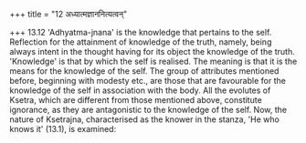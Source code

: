 +++
title = "12 अध्यात्मज्ञाननित्यत्वन्"

+++
13.12 'Adhyatma-jnana' is the knowledge that pertains to the self.
Reflection for the attainment of knowledge of the truth, namely, being always intent in the thought having for its object the knowledge of the truth. 'Knowledge' is that by which the self is realised. The meaning is that it is the means for the knowledge of the self. The group of attributes mentioned before, beginning with modesty etc., are those that are favourable for the knowledge of the self in association with the body. All the evolutes of Ksetra, which are different from those mentioned above, constitute ignorance, as they are antagonistic to the knowledge of the self. Now, the nature of Ksetrajna, characterised as the knower in the stanza, 'He who knows it' (13.1), is examined:
